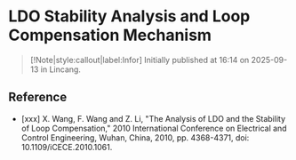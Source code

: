 # LDO Stability Analysis and Loop Compensation Mechanism

> [!Note|style:callout|label:Infor]
> Initially published at 16:14 on 2025-09-13 in Lincang.

## Reference

- [xxx] X. Wang, F. Wang and Z. Li, "The Analysis of LDO and the Stability of Loop Compensation," 2010 International Conference on Electrical and Control Engineering, Wuhan, China, 2010, pp. 4368-4371, doi: 10.1109/iCECE.2010.1061.


